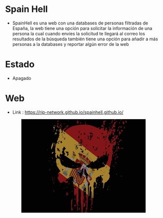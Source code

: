 # Spain Hell

* SpainHell es una web con una databases de personas filtradas de España, la web tiene una opción para solicitar la información de una persona la cual cuando envíes la solicitud te llegará al correo los resultados de la búsqueda también tiene una opción para añadir a más personas a la databases y reportar algún error de la web

# Estado 

* Apagado

# Web 

* Link : https://rip-network.github.io/spainhell.github.io/

<p align="center"> <img width="400" height="300" src="https://github.com/RIP-Network/spainhell.github.io/blob/main/spainhell.jpg"> </p>

